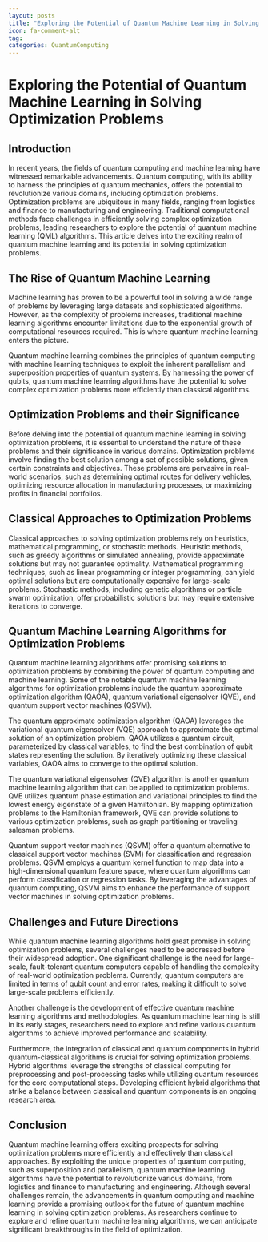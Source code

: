 ```yaml
---
layout: posts
title: "Exploring the Potential of Quantum Machine Learning in Solving Optimization Problems"
icon: fa-comment-alt
tag:      
categories: QuantumComputing
---
```



# Exploring the Potential of Quantum Machine Learning in Solving Optimization Problems

## Introduction

In recent years, the fields of quantum computing and machine learning have witnessed remarkable advancements. Quantum computing, with its ability to harness the principles of quantum mechanics, offers the potential to revolutionize various domains, including optimization problems. Optimization problems are ubiquitous in many fields, ranging from logistics and finance to manufacturing and engineering. Traditional computational methods face challenges in efficiently solving complex optimization problems, leading researchers to explore the potential of quantum machine learning (QML) algorithms. This article delves into the exciting realm of quantum machine learning and its potential in solving optimization problems.

## The Rise of Quantum Machine Learning

Machine learning has proven to be a powerful tool in solving a wide range of problems by leveraging large datasets and sophisticated algorithms. However, as the complexity of problems increases, traditional machine learning algorithms encounter limitations due to the exponential growth of computational resources required. This is where quantum machine learning enters the picture.

Quantum machine learning combines the principles of quantum computing with machine learning techniques to exploit the inherent parallelism and superposition properties of quantum systems. By harnessing the power of qubits, quantum machine learning algorithms have the potential to solve complex optimization problems more efficiently than classical algorithms.

## Optimization Problems and their Significance

Before delving into the potential of quantum machine learning in solving optimization problems, it is essential to understand the nature of these problems and their significance in various domains. Optimization problems involve finding the best solution among a set of possible solutions, given certain constraints and objectives. These problems are pervasive in real-world scenarios, such as determining optimal routes for delivery vehicles, optimizing resource allocation in manufacturing processes, or maximizing profits in financial portfolios.

## Classical Approaches to Optimization Problems

Classical approaches to solving optimization problems rely on heuristics, mathematical programming, or stochastic methods. Heuristic methods, such as greedy algorithms or simulated annealing, provide approximate solutions but may not guarantee optimality. Mathematical programming techniques, such as linear programming or integer programming, can yield optimal solutions but are computationally expensive for large-scale problems. Stochastic methods, including genetic algorithms or particle swarm optimization, offer probabilistic solutions but may require extensive iterations to converge.

## Quantum Machine Learning Algorithms for Optimization Problems

Quantum machine learning algorithms offer promising solutions to optimization problems by combining the power of quantum computing and machine learning. Some of the notable quantum machine learning algorithms for optimization problems include the quantum approximate optimization algorithm (QAOA), quantum variational eigensolver (QVE), and quantum support vector machines (QSVM).

The quantum approximate optimization algorithm (QAOA) leverages the variational quantum eigensolver (VQE) approach to approximate the optimal solution of an optimization problem. QAOA utilizes a quantum circuit, parameterized by classical variables, to find the best combination of qubit states representing the solution. By iteratively optimizing these classical variables, QAOA aims to converge to the optimal solution.

The quantum variational eigensolver (QVE) algorithm is another quantum machine learning algorithm that can be applied to optimization problems. QVE utilizes quantum phase estimation and variational principles to find the lowest energy eigenstate of a given Hamiltonian. By mapping optimization problems to the Hamiltonian framework, QVE can provide solutions to various optimization problems, such as graph partitioning or traveling salesman problems.

Quantum support vector machines (QSVM) offer a quantum alternative to classical support vector machines (SVM) for classification and regression problems. QSVM employs a quantum kernel function to map data into a high-dimensional quantum feature space, where quantum algorithms can perform classification or regression tasks. By leveraging the advantages of quantum computing, QSVM aims to enhance the performance of support vector machines in solving optimization problems.

## Challenges and Future Directions

While quantum machine learning algorithms hold great promise in solving optimization problems, several challenges need to be addressed before their widespread adoption. One significant challenge is the need for large-scale, fault-tolerant quantum computers capable of handling the complexity of real-world optimization problems. Currently, quantum computers are limited in terms of qubit count and error rates, making it difficult to solve large-scale problems efficiently.

Another challenge is the development of effective quantum machine learning algorithms and methodologies. As quantum machine learning is still in its early stages, researchers need to explore and refine various quantum algorithms to achieve improved performance and scalability.

Furthermore, the integration of classical and quantum components in hybrid quantum-classical algorithms is crucial for solving optimization problems. Hybrid algorithms leverage the strengths of classical computing for preprocessing and post-processing tasks while utilizing quantum resources for the core computational steps. Developing efficient hybrid algorithms that strike a balance between classical and quantum components is an ongoing research area.

## Conclusion

Quantum machine learning offers exciting prospects for solving optimization problems more efficiently and effectively than classical approaches. By exploiting the unique properties of quantum computing, such as superposition and parallelism, quantum machine learning algorithms have the potential to revolutionize various domains, from logistics and finance to manufacturing and engineering. Although several challenges remain, the advancements in quantum computing and machine learning provide a promising outlook for the future of quantum machine learning in solving optimization problems. As researchers continue to explore and refine quantum machine learning algorithms, we can anticipate significant breakthroughs in the field of optimization.